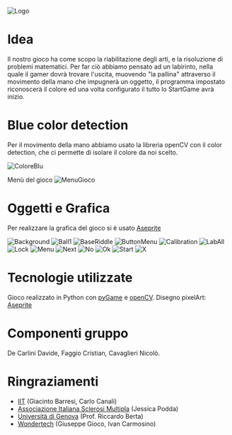 ![Logo](https://github.com/StartGame-PCTO/Game/blob/main/Image/Logo.png)
# Idea
Il nostro gioco ha come scopo la riabilitazione degli arti, e la risoluzione di problemi matematici. Per far ciò abbiamo pensato ad un labirinto, nella quale il gamer dovrà trovare l'uscita, muovendo "la pallina" attraverso il movimento della mano che impugnerà un oggetto, il programma impostato riconoscerà il colore ed una volta configurato il tutto lo StartGame avrà inizio. 



# Blue color detection
Per il movimento della mano abbiamo usato la libreria openCV con il color detection, che ci permette di isolare il colore da noi scelto.

![ColoreBlu](https://github.com/NameNotFound-PCTO/Game/blob/main/code/color_dect_blue.jpeg)

Menù del gioco
![MenuGioco](https://github.com/StartGame-PCTO/Game/blob/main/Image/Menu.png)

#  Oggetti e Grafica  
Per realizzare la grafica del gioco si è usato [Aseprite](https://www.aseprite.org/)

![Background](https://github.com/StartGame-PCTO/Game/blob/main/Image/Background.png)
![Ball1](https://github.com/StartGame-PCTO/Game/blob/main/Image/Ball1.png)
![BaseRiddle](https://github.com/StartGame-PCTO/Game/blob/main/Image/BaseRiddle.png)
![ButtonMenu](https://github.com/StartGame-PCTO/Game/blob/main/Image/ButtonMenu.png)
![Calibration](https://github.com/StartGame-PCTO/Game/blob/main/Image/Calibration.png)
![LabAll](https://github.com/StartGame-PCTO/Game/blob/main/Image/LabAll.png)
![Lock](https://github.com/StartGame-PCTO/Game/blob/main/Image/Lock.png)
![Menu](https://github.com/StartGame-PCTO/Game/blob/main/Image/Menu.png)
![Next](https://github.com/StartGame-PCTO/Game/blob/main/Image/Next.png)
![No](https://github.com/StartGame-PCTO/Game/blob/main/Image/No.png)
![Ok](https://github.com/StartGame-PCTO/Game/blob/main/Image/Ok.png)
![Start](https://github.com/StartGame-PCTO/Game/blob/main/Image/Start.png)
![X](https://github.com/StartGame-PCTO/Game/blob/main/Image/X.png)



# Tecnologie utilizzate
Gioco realizzato in Python con [pyGame](https://www.pygame.org/news) e [openCV](https://opencv.org).
Disegno pixelArt: [Aseprite](https://www.aseprite.org)


# Componenti gruppo
De Carlini Davide, Faggio Cristian, Cavaglieri Nicolò.

# Ringraziamenti
* [IIT](https://www.iit.it) (Giacinto Barresi, Carlo Canali)
* [Associazione Italiana Sclerosi Multipla](https://www.aism.it) (Jessica Podda)
* [Università di Genova](https://unige.it/it/) (Prof. Riccardo Berta)
* [Wondertech](http://www.wondertechweb.com) (Giuseppe Gioco, Ivan Carmosino)
